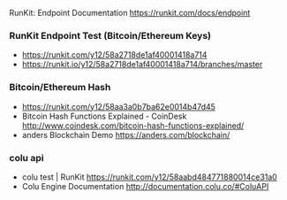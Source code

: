 RunKit: Endpoint Documentation  https://runkit.com/docs/endpoint

### RunKit Endpoint Test (Bitcoin/Ethereum Keys)

* https://runkit.com/y12/58a2718de1af40001418a714
* https://runkit.io/y12/58a2718de1af40001418a714/branches/master

### Bitcoin/Ethereum Hash

* https://runkit.com/y12/58aa3a0b7ba62e0014b47d45
* Bitcoin Hash Functions Explained - CoinDesk http://www.coindesk.com/bitcoin-hash-functions-explained/
* anders Blockchain Demo https://anders.com/blockchain/

### colu api
* colu test | RunKit  https://runkit.com/y12/58aabd484771880014ce31a0
* Colu Engine Documentation  http://documentation.colu.co/#ColuAPI
